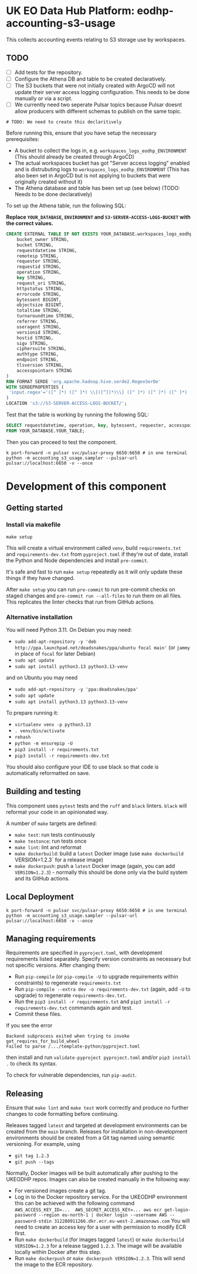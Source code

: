 # UK EO Data Hub Platform: eodhp-accounting-s3-usage

This collects accounting events relating to S3 storage use by workspaces.


## TODO
- [ ] Add tests for the repository.
- [ ] Configure the Athena DB and table to be created declaratively.
- [ ] The S3 buckets that were not initially created with ArgoCD will not update their
  server access logging configuration. This needs to be done manually or via a script.
- [ ] We currently need two seperate Pulsar topics because Pulsar doesnt allow producers with different schemas to publish on the same topic.

```
# TODO: We need to create this declaritively
```
Before running this, ensure that you have setup the necessary prerequisites:
- A bucket to collect the logs in, e.g. `workspaces_logs_eodhp_ENVIRONMENT` (This should already be created through ArgoCD)
- The actual workspaces bucket has got "Server access logging" enabled and is distrubuting logs to `workspaces_logs_eodhp_ENVIRONMENT` (This has also been set in ArgoCD but is not applying to buckets that were originally created without it)
- The Athena database and table has been set up (see below) (TODO: Needs to be done declaratively)

To set up the Athena table, run the following SQL:

__Replace `YOUR_DATABASE`, `ENVIRONMENT` and `S3-SERVER-ACCESS-LOGS-BUCKET` with the correct values.__

```sql
CREATE EXTERNAL TABLE IF NOT EXISTS YOUR_DATABASE.workspaces_logs_eodhp_ENVIRONMENT (
    bucket_owner STRING,
    bucket STRING,
    requestdatetime STRING,
    remoteip STRING,
    requester STRING,
    requestid STRING,
    operation STRING,
    key STRING,
    request_uri STRING,
    httpstatus STRING,
    errorcode STRING,
    bytessent BIGINT,
    objectsize BIGINT,
    totaltime STRING,
    turnaroundtime STRING,
    referrer STRING,
    useragent STRING,
    versionid STRING,
    hostid STRING,
    sigv STRING,
    ciphersuite STRING,
    authtype STRING,
    endpoint STRING,
    tlsversion STRING,
    accesspointarn STRING
)
ROW FORMAT SERDE 'org.apache.hadoop.hive.serde2.RegexSerDe'
WITH SERDEPROPERTIES (
 'input.regex'='([^ ]*) ([^ ]*) \\[([^]]*)\\] ([^ ]*) ([^ ]*) ([^ ]*) ([^ ]*) ([^ ]*) ("[^"]*"|-) ([^ ]*) ([^ ]*) ([^ ]*) ([^ ]*) ([^ ]*) ([^ ]*) ("[^"]*"|-) ("[^"]*"|-) ([^ ]*) ([^ ]*) ([^ ]*) ([^ ]*) ([^ ]*) ([^ ]*) ([^ ]*)(?: ([^ ]*))?.*$'
)
LOCATION 's3://S3-SERVER-ACCESS-LOGS-BUCKET/';
```

Test that the table is working by running the following SQL:

```sql
SELECT requestdatetime, operation, key, bytessent, requester, accesspointarn
FROM YOUR_DATABASE.YOUR_TABLE;
```

Then you can proceed to test the component.
```
k port-forward -n pulsar svc/pulsar-proxy 6650:6650 # in one terminal
python -m accounting_s3_usage.sampler --pulsar-url pulsar://localhost:6650 -v --once
```

# Development of this component

## Getting started

### Install via makefile

```commandline
make setup
```

This will create a virtual environment called `venv`, build `requirements.txt` and
`requirements-dev.txt` from `pyproject.toml` if they're out of date, install the Python
and Node dependencies and install `pre-commit`.

It's safe and fast to run `make setup` repeatedly as it will only update these things if
they have changed.

After `make setup` you can run `pre-commit` to run pre-commit checks on staged changes and
`pre-commit run --all-files` to run them on all files. This replicates the linter checks that
run from GitHub actions.

### Alternative installation

You will need Python 3.11. On Debian you may need:

- `sudo add-apt-repository -y 'deb http://ppa.launchpad.net/deadsnakes/ppa/ubuntu focal main'` (or `jammy` in place of `focal` for later Debian)
- `sudo apt update`
- `sudo apt install python3.13 python3.13-venv`

and on Ubuntu you may need

- `sudo add-apt-repository -y 'ppa:deadsnakes/ppa'`
- `sudo apt update`
- `sudo apt install python3.13 python3.13-venv`

To prepare running it:

- `virtualenv venv -p python3.13`
- `. venv/bin/activate`
- `rehash`
- `python -m ensurepip -U`
- `pip3 install -r requirements.txt`
- `pip3 install -r requirements-dev.txt`

You should also configure your IDE to use black so that code is automatically reformatted on save.

## Building and testing

This component uses `pytest` tests and the `ruff` and `black` linters. `black` will reformat your code in an
opinionated way.

A number of `make` targets are defined:

- `make test`: run tests continuously
- `make testonce`: run tests once
- `make lint`: lint and reformat
- `make dockerbuild`: build a `latest` Docker image (use `make dockerbuild `VERSION=1.2.3` for a release image)
- `make dockerpush`: push a `latest` Docker image (again, you can add `VERSION=1.2.3`) - normally this should be done
  only via the build system and its GitHub actions.

## Local Deployment

```
k port-forward -n pulsar svc/pulsar-proxy 6650:6650 # in one terminal
python -m accounting_s3_usage.sampler --pulsar-url pulsar://localhost:6650 -v --once
```


## Managing requirements

Requirements are specified in `pyproject.toml`, with development requirements listed separately. Specify version
constraints as necessary but not specific versions. After changing them:

- Run `pip-compile` (or `pip-compile -U` to upgrade requirements within constraints) to regenerate `requirements.txt`
- Run `pip-compile --extra dev -o requirements-dev.txt` (again, add `-U` to upgrade) to regenerate
  `requirements-dev.txt`.
- Run the `pip3 install -r requirements.txt` and `pip3 install -r requirements-dev.txt` commands again and test.
- Commit these files.

If you see the error

```commandline
Backend subprocess exited when trying to invoke get_requires_for_build_wheel
Failed to parse /.../template-python/pyproject.toml
```

then install and run `validate-pyproject pyproject.toml` and/or `pip3 install .` to check its syntax.

To check for vulnerable dependencies, run `pip-audit`.

## Releasing

Ensure that `make lint` and `make test` work correctly and produce no further changes to code formatting before
continuing.

Releases tagged `latest` and targeted at development environments can be created from the `main` branch. Releases for
installation in non-development environments should be created from a Git tag named using semantic versioning. For
example, using

- `git tag 1.2.3`
- `git push --tags`

Normally, Docker images will be built automatically after pushing to the UKEODHP repos. Images can also be created
manually in the following way:

- For versioned images create a git tag.
- Log in to the Docker repository service. For the UKEODHP environment this can be achieved with the following command
  `AWS_ACCESS_KEY_ID=...  AWS_SECRET_ACCESS_KEY=... aws ecr get-login-password --region eu-north-1 | docker login --username AWS --password-stdin 312280911266.dkr.ecr.eu-west-2.amazonaws.com`
  You will need to create an access key for a user with permission to modify ECR first.
- Run `make dockerbuild` (for images tagged `latest`) or `make dockerbuild VERSION=1.2.3` for a release tagged `1.2.3`.
  The image will be available locally within Docker after this step.
- Run `make dockerpush` or `make dockerpush VERSION=1.2.3`. This will send the image to the ECR repository.
